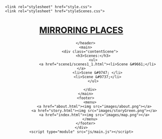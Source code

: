 <!DOCTYPE html>
<html>

<head>
    <meta charset="utf-8">
    <title>Mirroing Places</title>
    <link rel="preconnect" href="https://fonts.googleapis.com">
    <link rel="preconnect" href="https://fonts.gstatic.com" crossorigin>
    <link href="https://fonts.googleapis.com/css2?family=Space+Mono:ital,wght@0,400;0,700;1,400;1,700&display=swap" rel="stylesheet">

    <link rel="stylesheet" href="style.css">
    <link rel="stylesheet" href="styleScenes.css">

</head>

<body>
    <div id="containerScene">
        <header>
            <a href="index.html"><h1>MIRRORING PLACES</h1></a>

        </header>
        <main>
            <div class="contentScene">
               <h3>Scenes:</h3>
               <ul>
                   <a href="scene1/scenes1_1.html"><li>Scene &#9661;</li></a>
                   <li>Scene &#9747; </li>
                   <li>Scene &#9737;</li>
               </ul>
                
            </div>
        </main>
        <footer>
            <menu>
                <a href="about.html"><img src="images/about.png"></a>
                <a href="story.html"><img src="images/storyGreen.png"></a>
                <a href="index.html"><img src="images/map.png"></a>
            </menu>
        </footer>
    </div>
    <script type="module" src="js/main.js"></script>
</body>

</html>
